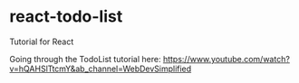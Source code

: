 # react-todo-list
Tutorial for React

Going through the TodoList tutorial here: https://www.youtube.com/watch?v=hQAHSlTtcmY&ab_channel=WebDevSimplified
